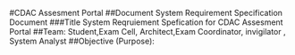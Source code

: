 #CDAC Assesment Portal
##Document
System Requirement Specification Document
###Title
System Reqruiement Spefication for CDAC Assesment Portal
##Team:
Student,Exam Cell, Architect,Exam Coordinator, invigilator , System Analyst
##Objective (Purpose):


